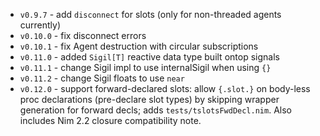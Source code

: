 - `v0.9.7` - add `disconnect` for slots (only for non-threaded agents currently)
- `v0.10.0` - fix disconnect errors
- `v0.10.1` - fix Agent destruction with circular subscriptions
- `v0.11.0` - added `Sigil[T]` reactive data type built ontop signals
- `v0.11.1` - change Sigil impl to use internalSigil when using `{}`
- `v0.11.2` - change Sigil floats to use `near`
- `v0.12.0` - support forward-declared slots: allow `{.slot.}` on body-less proc declarations (pre-declare slot types) by skipping wrapper generation for forward decls; adds `tests/tslotsFwdDecl.nim`. Also includes Nim 2.2 closure compatibility note.
